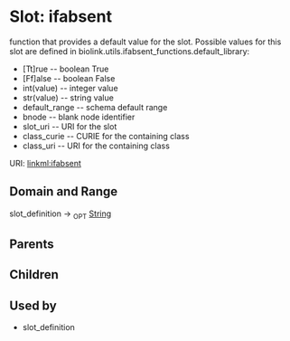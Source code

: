 
# Slot: ifabsent


function that provides a default value for the slot.  Possible values for this slot are defined in biolink.utils.ifabsent_functions.default_library:
  * [Tt]rue -- boolean True
  * [Ff]alse -- boolean False
  * int(value) -- integer value
  * str(value) -- string value
  * default_range -- schema default range
  * bnode -- blank node identifier
  * slot_uri -- URI for the slot
  * class_curie -- CURIE for the containing class
  * class_uri -- URI for the containing class

URI: [linkml:ifabsent](https://w3id.org/linkml/ifabsent)


## Domain and Range

slot_definition ->  <sub>OPT</sub>
 [String](types/String.md)

## Parents


## Children


## Used by

 * slot_definition
